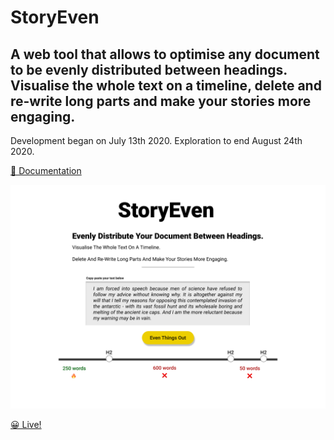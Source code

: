 # StoryEven

## A web tool that allows to optimise any document to be evenly distributed between headings. Visualise the whole text on a timeline, delete and re-write long parts and make your stories more engaging.

Development began on July 13th 2020.
Exploration to end August 24th 2020.

[🏁 Documentation](https://docs.google.com/document/d/1HQJ-1nXLe_hySJ5nUK6tTvUB1g8QsYtOdZcU8FX3v90/edit?usp=sharing)

![mockup](https://github.com/gnurio/storyeven/blob/master/StoryEven%20Mockup.png)

[😀 Live!](https://dreamy-swirles-c0a943.netlify.app/)
